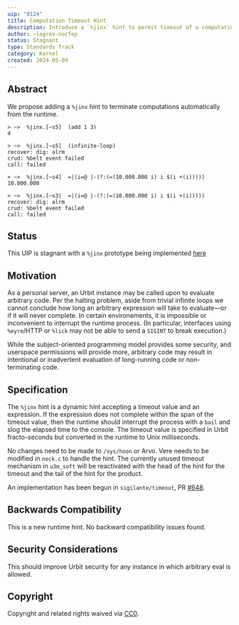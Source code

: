 ```yaml
---
uip: "0124"
title: Computation Timeout Hint
description: Introduce a `%jinx` hint to permit timeout of a computation which may not terminate.
author: ~lagrev-nocfep
status: Stagnant
type: Standards Track
category: Kernel
created: 2024-05-09
---
```


## Abstract

We propose adding a `%jinx` hint to terminate computations automatically from the runtime.

```
> ~>  %jinx.[~s5]  (add 1 3)
4

> ~>  %jinx.[~s5]  (infinite-loop)
recover: dig: alrm
crud: %belt event failed
call: failed

> ~>  %jinx.[~s4]  =|(i=@ |-(?:(=(10.000.000 i) i $(i +(i)))))
10.000.000

> ~>  %jinx.[~s3|  =|(i=@ |-(?:(=(10.000.000 i) i $(i +(i)))))
recover: dig: alrm
crud: %belt event failed
call: failed
```
## Status
This UIP is stagnant with a `%jinx` prototype being implemented [here](https://github.com/urbit/vere/pull/648)

## Motivation

As a personal server, an Urbit instance may be called upon to evaluate arbitrary code.  Per the halting problem, aside from trivial infinite loops we cannot conclude how long an arbitrary expression will take to evaluate—or if it will never complete.  In certain environements, it is impossible or inconvenient to interrupt the runtime process.  (In particular, interfaces using `%eyre`/HTTP or `%lick` may not be able to send a `SIGINT` to break execution.)

While the subject-oriented programming model provides some security, and userspace permissions will provide more, arbitrary code may result in intentional or inadvertent evaluation of long-running code or non-terminating code.

## Specification

The `%jinx` hint is a dynamic hint accepting a timeout value and an expression.  If the expression does not complete within the span of the timeout value, then the runtime should interrupt the process with a `bail` and slog the elapsed time to the console.  The timeout value is specified in Urbit fracto-seconds but converted in the runtime to Unix milliseconds.

No changes need to be made to `/sys/hoon` or Arvo.  Vere needs to be modified in `nock.c` to handle the hint.  The currently unused timeout mechanism in `u3m_soft` will be reactivated with the head of the hint for the timeout and the tail of the hint for the product.

An implementation has been begun in `sigilante/timeout`, PR [#648](https://github.com/urbit/vere/pull/648).

## Backwards Compatibility

This is a new runtime hint.  No backward compatibility issues found.

## Security Considerations

This should improve Urbit security for any instance in which arbitrary eval is allowed.

## Copyright

Copyright and related rights waived via [CC0](../LICENSE.md).
